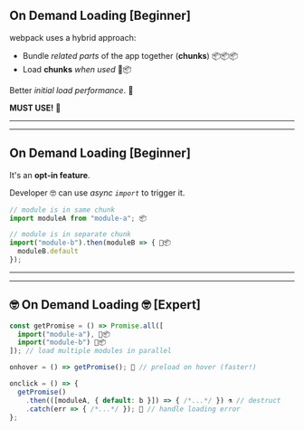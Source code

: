 ## On Demand Loading [Beginner]

webpack uses a hybrid approach:

* Bundle *related parts* of the app together (**chunks**) 📦📦📦
* Load **chunks** *when used* 📡📦

Better *initial load performance*. 🚀

**MUST USE!** 💯

---

---

## On Demand Loading [Beginner]

It's an **opt-in feature**.

Developer 🤓 can use *async `import`* to trigger it.

``` js
// module is in same chunk 
import moduleA from "module-a"; 📦

// module is in separate chunk 
import("module-b").then(moduleB => { 📡📦
  moduleB.default
});
```

---

---

## 🤓 On Demand Loading 🤓 [Expert]

``` js
const getPromise = () => Promise.all([
  import("module-a"), 📡📦
  import("module-b") 📡📦
]); // load multiple modules in parallel

onhover = () => getPromise(); 📡 // preload on hover (faster!)

onclick = () => {
  getPromise()
    .then(([moduleA, { default: b }]) => { /*...*/ }) ⚗️ // destruct
    .catch(err => { /*...*/ }); 🚧 // handle loading error
};
```
